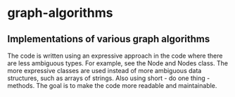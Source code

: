 # graph-algorithms
## Implementations of various graph algorithms

The code is written using an expressive approach in the code where there are less ambiguous types. 
For example, see the Node and Nodes class. The more expressive classes are used instead of more
ambiguous data structures, such as arrays of strings. Also using short - do one thing - methods.
The goal is to make the code more readable and maintainable. 

